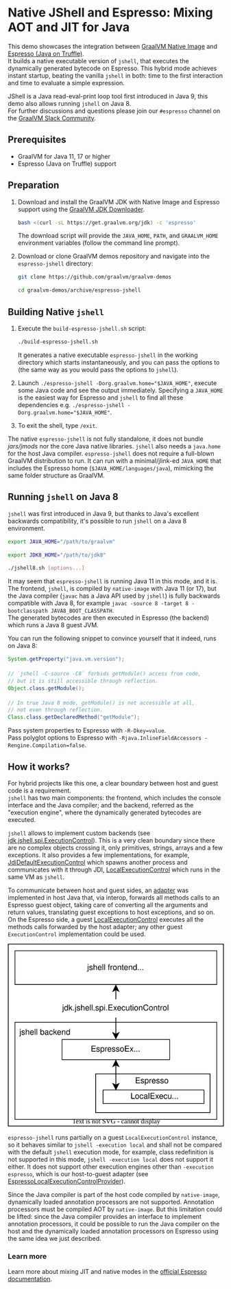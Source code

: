 # Native JShell and Espresso: Mixing AOT and JIT for Java

This demo showcases the integration between [GraalVM Native Image](https://www.graalvm.org/reference-manual/native-image/) and [Espresso (Java on Truffle)](https://www.graalvm.org/latest/reference-manual/espresso/).  
It builds a native executable version of `jshell`, that executes the dynamically generated bytecode on Espresso. This hybrid mode achieves instant startup, beating the vanilla `jshell` in both: time to the first interaction and time to evaluate a simple expression.

JShell is a Java read-eval-print loop tool first introduced in Java 9, this demo also allows running `jshell` on Java 8.  
For further discussions and questions please join our `#espresso` channel on the [GraalVM Slack Community](https://graalvm.slack.com/).

## Prerequisites

- GraalVM for Java 11, 17 or higher
- Espresso (Java on Truffle) support

## Preparation

1. Download and install the GraalVM JDK with Native Image and Espresso support using the [GraalVM JDK Downloader](https://github.com/graalvm/graalvm-jdk-downloader).
    ```bash
    bash <(curl -sL https://get.graalvm.org/jdk) -c 'espresso'
    ```
    The download script will provide the `JAVA_HOME`, `PATH`, and `GRAALVM_HOME` environment variables (follow the command line prompt).

2. Download or clone GraalVM demos repository and navigate into the `espresso-jshell` directory:
    ```bash
    git clone https://github.com/graalvm/graalvm-demos
    ```
    ```bash
    cd graalvm-demos/archive/espresso-jshell
    ```

## Building Native `jshell`

1. Execute the `build-espresso-jshell.sh` script:
    ```bash
    ./build-espresso-jshell.sh
    ```
    It generates a native executable `espresso-jshell` in the working directory which starts instantaneously, and you can pass the options to (the same way as you would pass the options to `jshell`).

2. Launch `./espresso-jshell -Dorg.graalvm.home="$JAVA_HOME"`, execute some Java code and see the output immediately.
    Specifying a `JAVA_HOME` is the easiest way for Espresso and `jshell` to find all these dependencies e.g. `./espresso-jshell -Dorg.graalvm.home="$JAVA_HOME"`.  

3. To exit the shell, type `/exit`.

The native `espresso-jshell` is not fully standalone, it does not bundle _jars/jmods_ nor the core Java native libraries. `jshell` also needs a `java.home` for the host Java compiler. `espresso-jshell` does not require a full-blown GraalVM distribution to run. It can run with a minimal/jlink-ed `JAVA_HOME` that includes the Espresso home (`$JAVA_HOME/languages/java`), mimicking the same folder structure as GraalVM.

## Running `jshell` on Java 8

`jshell` was first introduced in Java 9, but thanks to Java's excellent backwards compatibility, it's possible to run `jshell` on a Java 8 environment.

```bash
export JAVA_HOME="/path/to/graalvm"
```
```bash
export JDK8_HOME="/path/to/jdk8"
```
```bash
./jshell8.sh [options...]
```

It may seem that `espresso-jshell` is running Java 11 in this mode, and it is.  
The frontend, `jshell`, is compiled by `native-image` with Java 11 (or 17), but the Java compiler (`javac` has a Java API used by `jshell`) is fully backwards compatible with Java 8, for example `javac -source 8 -target 8 -bootclasspath JAVA8_BOOT_CLASSPATH`.  
The generated bytecodes are then executed in Espresso (the backend) which runs a Java 8 guest JVM.

You can run the following snippet to convince yourself that it indeed, runs on Java 8:
```java
System.getProperty("java.vm.version");

// `jshell -C-source -C8` forbids getModule() access from code,
// but it is still accessible through reflection.
Object.class.getModule();

// In true Java 8 mode, getModule() is not accessible at all,
// not even through reflection.
Class.class.getDeclaredMethod("getModule");
```

Pass system properties to Espresso with `-R-Dkey=value`.  
Pass polyglot options to Espresso with `-Rjava.InlineFieldAccessors -Rengine.Compilation=false`.

## How it works?

For hybrid projects like this one, a clear boundary between host and guest code is a requirement.  
`jshell` has two main components: the frontend, which includes the console interface and the Java compiler; and the backend, referred as the "execution engine", where the dynamically generated bytecodes are executed.

`jshell` allows to implement custom backends (see [jdk.jshell.spi.ExecutionControl](https://docs.oracle.com/en/java/javase/11/docs/api/jdk.jshell/jdk/jshell/spi/ExecutionControl.html)). This is a very clean boundary since there are no complex objects crossing it, only primitives, strings, arrays and a few exceptions. It also provides a few implementations, for example, [JdiDefaultExecutionControl](https://docs.oracle.com/en/java/javase/11/docs/api/jdk.jshell/jdk/jshell/execution/JdiDefaultExecutionControl.html) which spawns another process and communicates with it through JDI, [LocalExecutionControl](https://docs.oracle.com/en/java/javase/11/docs/api/jdk.jshell/jdk/jshell/execution/LocalExecutionControl.html) which runs in the same VM as `jshell`.

To communicate between host and guest sides, an [adapter](https://github.com/mukel/graalvm-demos/blob/master/espresso-jshell/src/main/java/com/oracle/truffle/espresso/jshell/EspressoExecutionControl.java) was implemented in host Java that, via interop, forwards all methods calls to an Espresso guest object, taking care of converting all the arguments and return values, translating guest exceptions to host exceptions, and so on.  
On the Espresso side, a guest [LocalExecutionControl](https://docs.oracle.com/en/java/javase/11/docs/api/jdk.jshell/jdk/jshell/execution/LocalExecutionControl.html) executes all the methods calls forwarded by the host adapter; any other guest `ExecutionControl` implementation could be used.

<p align="center">
    <img src="./diagram.svg">
</p>

`espresso-jshell` runs partially on a guest `LocalExecutionControl` instance, so it behaves similar to `jshell -execution local` and shall not be compared with the default `jshell` execution mode, for example, class redefinition is not supported in this mode, `jshell -execution local` does not support it either. It does not support other execution engines other than `-execution espresso`, which is our host-to-guest adapter (see [EspressoLocalExecutionControlProvider](https://github.com/graalvm/graalvm-demos/blob/master/espresso-jshell/src/main/java/com/oracle/truffle/espresso/jshell/EspressoLocalExecutionControlProvider.java)).

Since the Java compiler is part of the host code compiled by `native-image`, dynamically loaded annotation processors are not supported. Annotation processors must be compiled AOT by `native-image`. But this limitation could be lifted: since the Java compiler provides an interface to implement annotation processors, it could be possible to run the Java compiler on the host and the dynamically loaded annotation processors on Espresso using the same idea we just described.

### Learn more

Learn more about mixing JIT and native modes in the [official Espresso documentation](https://www.graalvm.org/latest/reference-manual/espresso/demos/#mixing-aot-and-jit-for-java).